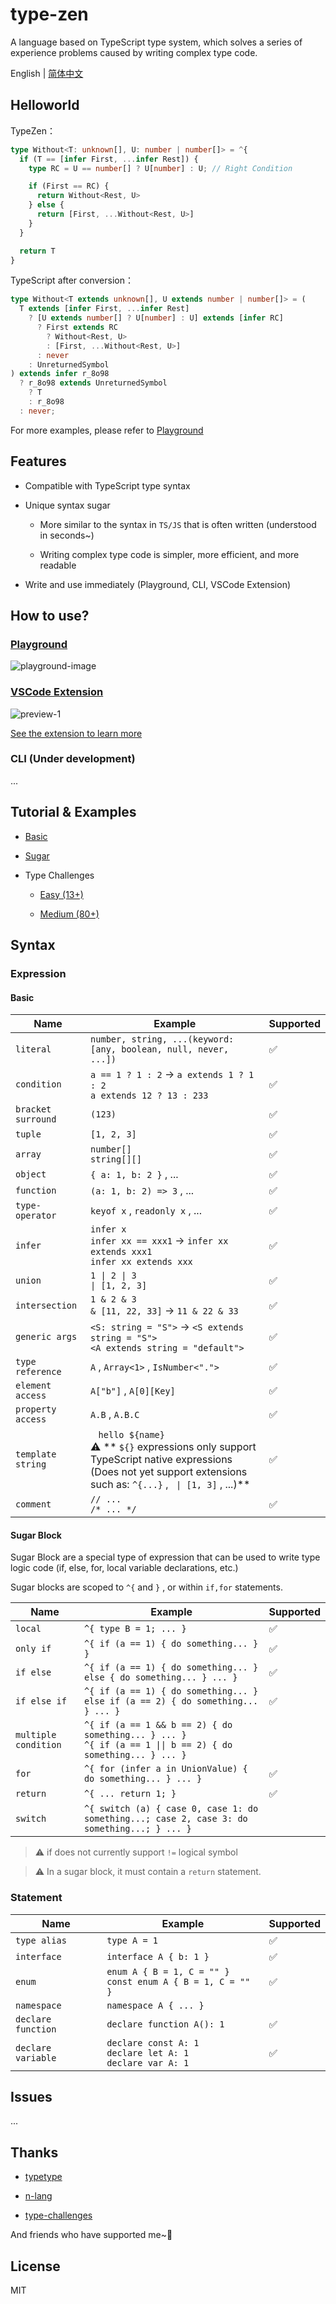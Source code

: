 # type-zen

A language based on TypeScript type system, which solves a series of experience problems caused by writing complex type code.

English | [简体中文](./README.zh.md)

## Helloworld

TypeZen：

    

```ts
type Without<T: unknown[], U: number | number[]> = ^{
  if (T == [infer First, ...infer Rest]) {
    type RC = U == number[] ? U[number] : U; // Right Condition

    if (First == RC) {
      return Without<Rest, U>
    } else {
      return [First, ...Without<Rest, U>]
    }
  }

  return T
}
```

TypeScript after conversion：

```ts
type Without<T extends unknown[], U extends number | number[]> = (
  T extends [infer First, ...infer Rest]
    ? [U extends number[] ? U[number] : U] extends [infer RC]
      ? First extends RC
        ? Without<Rest, U>
        : [First, ...Without<Rest, U>]
      : never
    : UnreturnedSymbol
) extends infer r_8o98
  ? r_8o98 extends UnreturnedSymbol
    ? T
    : r_8o98
  : never;
```

For more examples, please refer to [Playground](https://type-zen-playground.vercel.app)

## Features

* Compatible with TypeScript type syntax

* Unique syntax sugar

  + More similar to the syntax in `TS/JS` that is often written (understood in seconds~)

  + Writing complex type code is simpler, more efficient, and more readable

* Write and use immediately (Playground, CLI, VSCode Extension)

## How to use?

### [Playground](https://type-zen-playground.vercel.app/?code=09dX8EktUS9WSM8HAA%253D%253D)

![playground-image](https://user-images.githubusercontent.com/63690944/227758595-1fbab076-2422-46e3-9320-303d6db76cbf.png)

### [VSCode Extension](https://marketplace.visualstudio.com/items?itemName=xlboy.TypeZen&ssr=false#overview)

![preview-1](https://user-images.githubusercontent.com/63690944/227786758-3d30bdd4-f173-4137-9253-63c8945523ec.gif)

[See the extension to learn more](https://marketplace.visualstudio.com/items?itemName=xlboy.TypeZen&ssr=false#overview)

### CLI (Under development)

...

## Tutorial & Examples

* [Basic](https://type-zen-playground.vercel.app/?example=basic)

* [Sugar](https://type-zen-playground.vercel.app/?example=sugar-local-variable)

* Type Challenges

  + [Easy (13+)](https://type-zen-playground.vercel.app/?example=type-challenges-easy-1_pick)

  + [Medium (80+)](https://type-zen-playground.vercel.app/?example=type-challenges-medium-1_get-return-type)

## Syntax

### Expression

#### Basic

| Name | Example | Supported |
| ---- | ---- | ---- | 
| `literal` | `number, string, ...(keyword: [any, boolean, null, never, ...])` | ✅ |
| `condition` | `a == 1 ? 1 : 2` -> `a extends 1 ? 1 : 2` <br /> `a extends 12 ? 13 : 233` | ✅  |
| `bracket surround` | `(123)` | ✅  |
| `tuple` | `[1, 2, 3]` | ✅  |
| `array` | `number[]` <br /> `string[][]` | ✅  |
| `object` | `{ a: 1, b: 2 }` , ...| ✅ |
| `function` | `(a: 1, b: 2) => 3` , ... | ✅  |
| `type-operator` | `keyof x` , `readonly x` , ...| ✅ | 
| `infer` | `infer x` <br /> `infer xx == xxx1` -> `infer xx extends xxx1` <br /> `infer xx extends xxx` | ✅ | 
| `union` | `1 \| 2 \| 3` <br /> `\| [1, 2, 3]` | ✅ |
| `intersection` | `1 & 2 & 3` <br /> `& [11, 22, 33]` -> `11 & 22 & 33` | ✅ |
| `generic args` | `<S: string = "S">` -> `<S extends string = "S">` <br /> `<A extends string = "default">` | ✅ |
| `type reference` | `A` , `Array<1>` , `IsNumber<".">` | ✅ |
| `element access` | `A["b"]` , `A[0][Key]` | ✅ |
| `property access` | `A.B` , `A.B.C` | ✅ |
| `template string` | ` `  ` hello ${name} `  `  ` <br /> :warning:  ** ` ${} ` expressions only support TypeScript native expressions (Does not yet support extensions such as: ` ^{...} ` , ` \| [1, 3]` , ...)** | ✅ |
| `comment` | `// ...` <br /> `/* ... */` | ✅ |
 

#### Sugar Block

Sugar Block are a special type of expression that can be used to write type logic code (if, else, for, local variable declarations, etc.)

Sugar blocks are scoped to `^{` and `}` , or within `if,for` statements.

| Name | Example |   Supported | 
| ---- | ---- | ---- | 
| `local ` | `^{ type B = 1; ... }` | ✅ |
| `only if` | `^{ if (a == 1) { do something... } }` | ✅ |
| `if else` | `^{ if (a == 1) { do something... } else { do something... } ... }` | ✅ |
| `if else if` | `^{ if (a == 1) { do something... } else if (a == 2) { do something... } ... }` | ✅ |
| `multiple condition` | `^{ if (a == 1 && b == 2) { do something... } ... }` <br /> `^{ if (a == 1 \|\| b == 2) { do something... } ... }` | 
| `for` | `^{ for (infer a in UnionValue) { do something... } ... }` | ✅ |
| `return` | `^{ ... return 1; }` | ✅ |
| `switch` | `^{ switch (a) { case 0, case 1: do something...; case 2, case 3: do something...; } ... } ` | 

> :warning: if does not currently support `!=` logical symbol

> :warning: In a sugar block, it must contain a `return` statement.

### Statement

| Name | Example | Supported |
| ---- | ---- | ---- | 
| `type alias` | `type A = 1` | ✅ |
| `interface` | `interface A { b: 1 }` | ✅ |
| `enum` | `enum A { B = 1, C = "" }` <br /> `const enum A { B = 1, C = "" }` | ✅ |
| `namespace` | `namespace A { ... }` |  |
| `declare function` | `declare function A(): 1` | ✅ |
| `declare variable` | `declare const A: 1` <br /> `declare let A: 1` <br /> `declare var A: 1` | ✅ |

## Issues

...

## Thanks

* [typetype](https://github.com/mistlog/typetype)

* [n-lang](https://github.com/nbuilding/N-lang)

* [type-challenges](https://github.com/type-challenges/type-challenges)

And friends who have supported me~💛

## License

MIT
